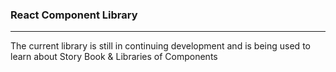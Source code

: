 ### React Component Library

---

The current library is still in continuing development and is being used to learn about Story Book & Libraries of Components
